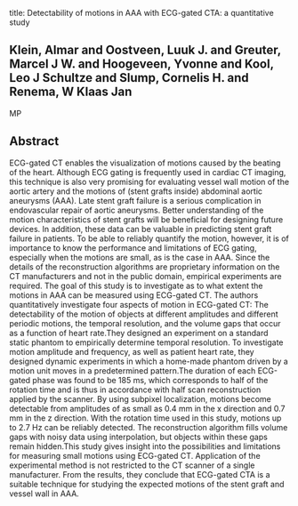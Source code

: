 title: Detectability of motions in AAA with ECG-gated CTA: a quantitative study

## Klein, Almar and Oostveen, Luuk J. and Greuter, Marcel J W. and Hoogeveen, Yvonne and Kool, Leo J Schultze and Slump, Cornelis H. and Renema, W Klaas Jan
MP


## Abstract
ECG-gated CT enables the visualization of motions caused by the beating of the heart. Although ECG gating is frequently used in cardiac CT imaging, this technique is also very promising for evaluating vessel wall motion of the aortic artery and the motions of (stent grafts inside) abdominal aortic aneurysms (AAA). Late stent graft failure is a serious complication in endovascular repair of aortic aneurysms. Better understanding of the motion characteristics of stent grafts will be beneficial for designing future devices. In addition, these data can be valuable in predicting stent graft failure in patients. To be able to reliably quantify the motion, however, it is of importance to know the performance and limitations of ECG gating, especially when the motions are small, as is the case in AAA. Since the details of the reconstruction algorithms are proprietary information on the CT manufacturers and not in the public domain, empirical experiments are required. The goal of this study is to investigate as to what extent the motions in AAA can be measured using ECG-gated CT. The authors quantitatively investigate four aspects of motion in ECG-gated CT: The detectability of the motion of objects at different amplitudes and different periodic motions, the temporal resolution, and the volume gaps that occur as a function of heart rate.They designed an experiment on a standard static phantom to empirically determine temporal resolution. To investigate motion amplitude and frequency, as well as patient heart rate, they designed dynamic experiments in which a home-made phantom driven by a motion unit moves in a predetermined pattern.The duration of each ECG-gated phase was found to be 185 ms, which corresponds to half of the rotation time and is thus in accordance with half scan reconstruction applied by the scanner. By using subpixel localization, motions become detectable from amplitudes of as small as 0.4 mm in the x direction and 0.7 mm in the z direction. With the rotation time used in this study, motions up to 2.7 Hz can be reliably detected. The reconstruction algorithm fills volume gaps with noisy data using interpolation, but objects within these gaps remain hidden.This study gives insight into the possibilities and limitations for measuring small motions using ECG-gated CT. Application of the experimental method is not restricted to the CT scanner of a single manufacturer. From the results, they conclude that ECG-gated CTA is a suitable technique for studying the expected motions of the stent graft and vessel wall in AAA.

